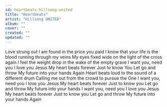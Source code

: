 ```yaml
---
id: heartbeats-hillsong-united
title: "Heartbeats"
artist: "Hillsong UNITED"
album: ""
cover: ""
created: ""
updated: ""
---
```


Love strung out I am found in the price you paid
I know that your life is the blood running through my veins
My eyes fixed wide on the light of the cross again
I feel the weight drop in the wake of the empty grave
I want you, need you
I love you Jesus
My heart beats forever
Just to know You
Let go and throw
My future into your hands
Again
Heart beats loud to the sound of a different drum
Calling me out from the crowd to pursue the One
I want you, need you
I love you Jesus
My heart beats forever
Just to know you
Let go and throw
My future into your hands
I want you, need you
I love you Jesus
My heart beats forever
Just to know you
Let go and throw
My future into your hands
Again